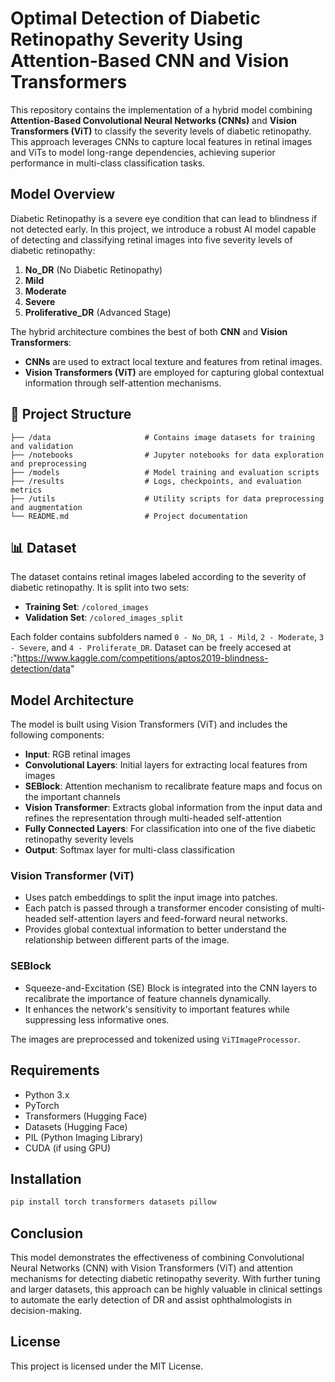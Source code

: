 
# Optimal Detection of Diabetic Retinopathy Severity Using Attention-Based CNN and Vision Transformers

This repository contains the implementation of a hybrid model combining **Attention-Based Convolutional Neural Networks (CNNs)** and **Vision Transformers (ViT)** to classify the severity levels of diabetic retinopathy. This approach leverages CNNs to capture local features in retinal images and ViTs to model long-range dependencies, achieving superior performance in multi-class classification tasks.

## Model Overview

Diabetic Retinopathy is a severe eye condition that can lead to blindness if not detected early. In this project, we introduce a robust AI model capable of detecting and classifying retinal images into five severity levels of diabetic retinopathy:

1. **No_DR** (No Diabetic Retinopathy)
2. **Mild**
3. **Moderate**
4. **Severe**
5. **Proliferative_DR** (Advanced Stage)

The hybrid architecture combines the best of both **CNN** and **Vision Transformers**:
- **CNNs** are used to extract local texture and features from retinal images.
- **Vision Transformers (ViT)** are employed for capturing global contextual information through self-attention mechanisms.

## 📁 Project Structure

```
├── /data                     # Contains image datasets for training and validation
├── /notebooks                # Jupyter notebooks for data exploration and preprocessing
├── /models                   # Model training and evaluation scripts
├── /results                  # Logs, checkpoints, and evaluation metrics
├── /utils                    # Utility scripts for data preprocessing and augmentation
└── README.md                 # Project documentation
```

## 📊 Dataset

The dataset contains retinal images labeled according to the severity of diabetic retinopathy. It is split into two sets:
- **Training Set**: `/colored_images`
- **Validation Set**: `/colored_images_split`

Each folder contains subfolders named `0 - No_DR`, `1 - Mild`, `2 - Moderate`, `3 - Severe`, and `4 - Proliferate_DR`.
Dataset can be freely accesed at :"https://www.kaggle.com/competitions/aptos2019-blindness-detection/data"

## Model Architecture

The model is built using Vision Transformers (ViT) and includes the following components:

- **Input**: RGB retinal images
- **Convolutional Layers**: Initial layers for extracting local features from images
- **SEBlock**: Attention mechanism to recalibrate feature maps and focus on the important channels
- **Vision Transformer**: Extracts global information from the input data and refines the representation through multi-headed self-attention
- **Fully Connected Layers**: For classification into one of the five diabetic retinopathy severity levels
- **Output**: Softmax layer for multi-class classification

### Vision Transformer (ViT)

- Uses patch embeddings to split the input image into patches.
- Each patch is passed through a transformer encoder consisting of multi-headed self-attention layers and feed-forward neural networks.
- Provides global contextual information to better understand the relationship between different parts of the image.

### SEBlock

- Squeeze-and-Excitation (SE) Block is integrated into the CNN layers to recalibrate the importance of feature channels dynamically.
- It enhances the network's sensitivity to important features while suppressing less informative ones.

The images are preprocessed and tokenized using `ViTImageProcessor`.

## Requirements

- Python 3.x
- PyTorch
- Transformers (Hugging Face)
- Datasets (Hugging Face)
- PIL (Python Imaging Library)
- CUDA (if using GPU)

## Installation

```bash
pip install torch transformers datasets pillow
```
## Conclusion

This model demonstrates the effectiveness of combining Convolutional Neural Networks (CNN) with Vision Transformers (ViT) and attention mechanisms for detecting diabetic retinopathy severity. With further tuning and larger datasets, this approach can be highly valuable in clinical settings to automate the early detection of DR and assist ophthalmologists in decision-making.

## License

This project is licensed under the MIT License.
